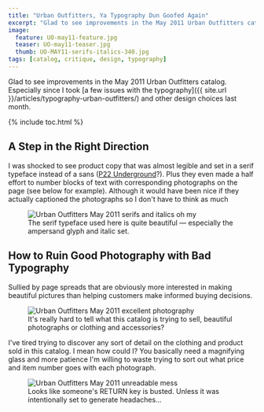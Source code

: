 ```yaml
---
title: "Urban Outfitters, Ya Typography Dun Goofed Again"
excerpt: "Glad to see improvements in the May 2011 Urban Outfitters catalog. Especially since I took a few issues with their typography last month."
image: 
  feature: UO-may11-feature.jpg
  teaser: UO-may11-teaser.jpg
  thumb: UO-MAY11-serifs-italics-340.jpg
tags: [catalog, critique, design, typography]
---
```


Glad to see improvements in the May 2011 Urban Outfitters catalog. Especially since I took [a few issues with the typography]({{ site.url }}/articles/typography-urban-outfitters/) and other design choices last month.

{% include toc.html %}

## A Step in the Right Direction

I was shocked to see product copy that was almost legible and set in a serif typeface instead of a sans ([P22 Underground](http://www.p22.com/products/underground.html)?). Plus they even made a half effort to number blocks of text with corresponding photographs on the page (see below for example). Although it would have been nice if they actually captioned the photographs so I don't have to think as much

<figure>
	<img src="{{ site.url }}/assets/images/UO-MAY11-serifs-italics.jpg" alt="Urban Outfitters May 2011 serifs and italics oh my" />
	<figcaption>The serif typeface used here is quite beautiful &#8212; especially the ampersand glyph and italic set.</figcaption>
</figure>

## How to Ruin Good Photography with Bad Typography

Sullied by page spreads that are obviously more interested in making beautiful pictures than helping customers make informed buying decisions.

<figure>
	<img src="{{ site.url }}/assets/images/UO-MAY11-photography.jpg" alt="Urban Outfitters May 2011 excellent photography" />
	<figcaption>It's really hard to tell what this catalog is trying to sell, beautiful photographs or clothing and accessories?</figcaption>
</figure>

I've tired trying to discover any sort of detail on the clothing and product sold in this catalog. I mean how could I? You basically need a magnifying glass and more patience I'm willing to waste trying to sort out what price and item number goes with each photograph.

<figure>
	<img src="{{ site.url }}/assets/images/UO-MAY11-unreadable-mess.jpg" alt="Urban Outfitters May 2011 unreadable mess" />
	<figcaption>Looks like someone's RETURN key is busted. Unless it was intentionally set to generate headaches&#8230;</figcaption>
</figure>
